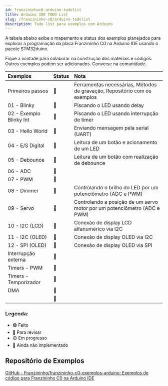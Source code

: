 ```yaml
---
id: franzininhoc0-arduino-todolist
title: Arduino IDE TODO List
slug: /franzininho-c0/arduino-todolist
description: Todo list para exemplos com Arduino
---
```


A tabela abaixo exibe o mapemento e status dos exemplos planejados para explorar a programação da placa Franzininho C0 na Arduino IDE usando o pacote STM32duino.

Fique a vontade para colaborar na construção dos materiais e códigos. Outros exemplos podem ser adicionados. Converse na comunidade.

| Exemplos                | Status | Nota                                                                      |
| :---------------------- | :----- | :------------------------------------------------------------------------ |
| Primeiros passos        | 🔵     | Ferramentas necessárias, Métodos de gravação, Repositório com os exemplos |
| 01 - Blinky             | 🔵     | Piscando o LED usando delay                                               |
| 02 - Exemplo Blinky Int | 🔴      | Piscando o LED usando interrupção de timer                                                                    |              |
| 03 - Hello World        | 🔵     | Enviando mensagem pela serial (UART)                                      |
| 04 - E/S Digital        | 🔵     | Leitura de um botão e acionamento de um LED                               |
| 05 - Debounce           | 🔵     | Leitura de um botão com realização de debounce                            |
| 06 - ADC                | 🔴     |                                                                           |
| 07 - PWM                | 🔴     |                                                                           |
| 08 - Dimmer             | 🔴     | Controlando o brilho do LED por um potenciômetro (ADC e PWM)              |
| 09 - Servo              | 🔴     | Controlando a posição de um servo motor por um potenciômetro (ADC e PWM)  |
| 10 - I2C (LCD)          | 🔵     | Conexão de display LCD alfanumérico via I2C                               |
| 11 - I2C (OLED)         | 🔴     | Conexão de display OLED via I2C                                           |
| 12 - SPI (OLED)         | 🔵     | Conexão de display OLED via SPI                                           |
| Interrupção externa     | 🔴     |                                                                           |
| Timers - PWM            | 🔴     |                                                                           |
| Timers - Temporizador   | 🔴     |                                                                           |
| DMA                     | 🔴     |                                                                           |
|                         | 🔴     |                                                                           |


### Legenda:

- 🟢 Feito
- 🔵 Para revisar
- 🟡 Em progresso
- 🔴 Ainda não implementado

## Repositório de Exemplos

[GitHub - Franzininho/franzininho-c0-exemplos-arduino: Exemplos de código para Franzininho C0 na Arduino IDE](https://github.com/Franzininho/franzininho-c0-exemplos-arduino)